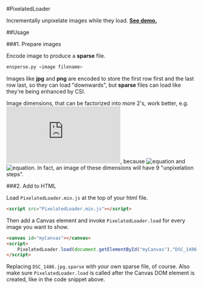 #PixelatedLoader

Incrementally unpixelate images while they load. **[See demo.](http://gaboose.github.io/PixelatedLoader/)**

##Usage

###1. Prepare images

Encode image to produce a **sparse** file.
```bash
ensperse.py <image filename>
```
Images like **jpg** and **png** are encoded to store the first row first and the last row last, so they can load "downwards",
but **sparse** files can load like they're being enhanced by CSI.

Image dimensions, that can be factorized into more 2's, work better,
e.g. ![equation](http://latex.codecogs.com/gif.latex?1536*1024),
because ![equation](http://latex.codecogs.com/gif.latex?1536=3*2^9)
and ![equation](http://latex.codecogs.com/gif.latex?1024=2*2^9).
In fact, an image of these dimensions will have 9 "unpixelation steps".

###2. Add to HTML

Load `PixelatedLoader.min.js` at the top of your html file.
```html
<script src="PixelatedLoader.min.js"></script>
```
Then add a Canvas element and invoke `PixelatedLoader.load` for every image you want to show.
```html
<canvas id="myCanvas"></canvas>
<script>
	PixelatedLoader.load(document.getElementById("myCanvas"),"DSC_1486.jpg.sparse");
</script>
```
Replacing `DSC_1486.jpg.sparse` with your own sparse file, of course.
Also make sure `PixelatedLoader.load` is called after the Canvas DOM element is created,
like in the code snippet above.
